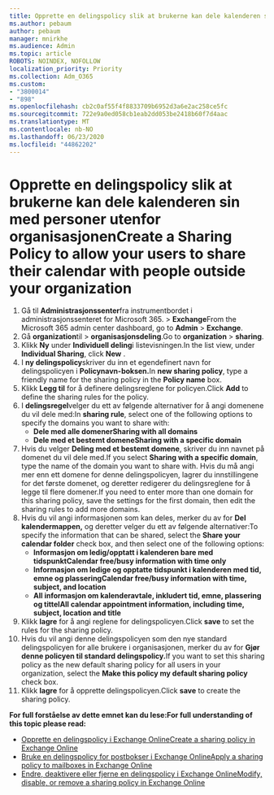 ```yaml
---
title: Opprette en delingspolicy slik at brukerne kan dele kalenderen sin med personer utenfor organisasjonen
ms.author: pebaum
author: pebaum
manager: mnirkhe
ms.audience: Admin
ms.topic: article
ROBOTS: NOINDEX, NOFOLLOW
localization_priority: Priority
ms.collection: Adm_O365
ms.custom:
- "3800014"
- "898"
ms.openlocfilehash: cb2c0af55f4f8833709b6952d3a6e2ac258ce5fc
ms.sourcegitcommit: 722e9a0ed058cb1eab2dd053be2418b60f7d4aac
ms.translationtype: MT
ms.contentlocale: nb-NO
ms.lasthandoff: 06/23/2020
ms.locfileid: "44862202"
---
```

# <a name="create-a-sharing-policy-to-allow-your-users-to-share-their-calendar-with-people-outside-your-organization"></a><span data-ttu-id="19c3e-102">Opprette en delingspolicy slik at brukerne kan dele kalenderen sin med personer utenfor organisasjonen</span><span class="sxs-lookup"><span data-stu-id="19c3e-102">Create a Sharing Policy to allow your users to share their calendar with people outside your organization</span></span>

1. <span data-ttu-id="19c3e-103">Gå til **Administrasjonssenter**fra instrumentbordet i administrasjonssenteret for Microsoft 365.  >  **Exchange**</span><span class="sxs-lookup"><span data-stu-id="19c3e-103">From the Microsoft 365 admin center dashboard, go to **Admin** > **Exchange**.</span></span>
2. <span data-ttu-id="19c3e-104">Gå **organization**til  >  **organisasjonsdeling**.</span><span class="sxs-lookup"><span data-stu-id="19c3e-104">Go to **organization** > **sharing**.</span></span>
3. <span data-ttu-id="19c3e-105">Klikk **Ny** under **Individuell deling**i listevisningen.</span><span class="sxs-lookup"><span data-stu-id="19c3e-105">In the list view, under **Individual Sharing**, click **New** .</span></span>
4. <span data-ttu-id="19c3e-106">I **ny delingspolicy**skriver du inn et egendefinert navn for delingspolicyen i **Policynavn-boksen.**</span><span class="sxs-lookup"><span data-stu-id="19c3e-106">In **new sharing policy**, type a friendly name for the sharing policy in the **Policy name** box.</span></span>
5. <span data-ttu-id="19c3e-107">Klikk **Legg til** for å definere delingsreglene for policyen.</span><span class="sxs-lookup"><span data-stu-id="19c3e-107">Click **Add**  to define the sharing rules for the policy.</span></span>
6. <span data-ttu-id="19c3e-108">I **delingsregel**velger du ett av følgende alternativer for å angi domenene du vil dele med:</span><span class="sxs-lookup"><span data-stu-id="19c3e-108">In **sharing rule**, select one of the following options to specify the domains you want to share with:</span></span>
    - <span data-ttu-id="19c3e-109">**Dele med alle domener**</span><span class="sxs-lookup"><span data-stu-id="19c3e-109">**Sharing with all domains**</span></span>
    - <span data-ttu-id="19c3e-110">**Dele med et bestemt domene**</span><span class="sxs-lookup"><span data-stu-id="19c3e-110">**Sharing with a specific domain**</span></span>
8. <span data-ttu-id="19c3e-111">Hvis du velger **Deling med et bestemt domene**, skriver du inn navnet på domenet du vil dele med.</span><span class="sxs-lookup"><span data-stu-id="19c3e-111">If you select **Sharing with a specific domain**, type the name of the domain you want to share with.</span></span> <span data-ttu-id="19c3e-112">Hvis du må angi mer enn ett domene for denne delingspolicyen, lagrer du innstillingene for det første domenet, og deretter redigerer du delingsreglene for å legge til flere domener.</span><span class="sxs-lookup"><span data-stu-id="19c3e-112">If you need to enter more than one domain for this sharing policy, save the settings for the first domain, then edit the sharing rules to add more domains.</span></span>
9. <span data-ttu-id="19c3e-113">Hvis du vil angi informasjonen som kan deles, merker du av for **Del kalendermappen,** og deretter velger du ett av følgende alternativer:</span><span class="sxs-lookup"><span data-stu-id="19c3e-113">To specify the information that can be shared, select the **Share your calendar folder** check box, and then select one of the following options:</span></span>
    - <span data-ttu-id="19c3e-114">**Informasjon om ledig/opptatt i kalenderen bare med tidspunkt**</span><span class="sxs-lookup"><span data-stu-id="19c3e-114">**Calendar free/busy information with time only**</span></span>
    - <span data-ttu-id="19c3e-115">**Informasjon om ledige og opptatte tidspunkt i kalenderen med tid, emne og plassering**</span><span class="sxs-lookup"><span data-stu-id="19c3e-115">**Calendar free/busy information with time, subject, and location**</span></span>
    - <span data-ttu-id="19c3e-116">**All informasjon om kalenderavtale, inkludert tid, emne, plassering og tittel**</span><span class="sxs-lookup"><span data-stu-id="19c3e-116">**All calendar appointment information, including time, subject, location and title**</span></span>
11. <span data-ttu-id="19c3e-117">Klikk **lagre** for å angi reglene for delingspolicyen.</span><span class="sxs-lookup"><span data-stu-id="19c3e-117">Click **save** to set the rules for the sharing policy.</span></span>
12. <span data-ttu-id="19c3e-118">Hvis du vil angi denne delingspolicyen som den nye standard delingspolicyen for alle brukere i organisasjonen, merker du av for **Gjør denne policyen til standard delingspolicy.**</span><span class="sxs-lookup"><span data-stu-id="19c3e-118">If you want to set this sharing policy as the new default sharing policy for all users in your organization, select the **Make this policy my default sharing policy** check box.</span></span>
13. <span data-ttu-id="19c3e-119">Klikk **lagre** for å opprette delingspolicyen.</span><span class="sxs-lookup"><span data-stu-id="19c3e-119">Click **save** to create the sharing policy.</span></span>  

<span data-ttu-id="19c3e-120">**For full forståelse av dette emnet kan du lese:**</span><span class="sxs-lookup"><span data-stu-id="19c3e-120">**For full understanding of this topic please read:**</span></span>

- [<span data-ttu-id="19c3e-121">Opprette en delingspolicy i Exchange Online</span><span class="sxs-lookup"><span data-stu-id="19c3e-121">Create a sharing policy in Exchange Online</span></span>](https://docs.microsoft.com/exchange/sharing/sharing-policies/create-a-sharing-policy)
- [<span data-ttu-id="19c3e-122">Bruke en delingspolicy for postbokser i Exchange Online</span><span class="sxs-lookup"><span data-stu-id="19c3e-122">Apply a sharing policy to mailboxes in Exchange Online</span></span>](https://docs.microsoft.com/exchange/sharing/sharing-policies/apply-a-sharing-policy)
- [<span data-ttu-id="19c3e-123">Endre, deaktivere eller fjerne en delingspolicy i Exchange Online</span><span class="sxs-lookup"><span data-stu-id="19c3e-123">Modify, disable, or remove a sharing policy in Exchange Online</span></span>](https://docs.microsoft.com/exchange/sharing/sharing-policies/modify-a-sharing-policy)